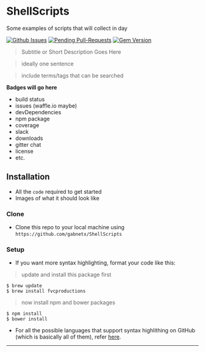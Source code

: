 <!-- [![FVCproductions](https://raw.githubusercontent.com/gabnetx/ShellScripts/master/BusinessCardGabnetx_Mayor.png)](https://github.com/gabnetx) -->

# ShellScripts
Some examples of scripts that will collect in day

 [![Github Issues](http://githubbadges.herokuapp.com/badges/badgerbadgerbadger/issues.svg?style=flat-square)](https://github.com/gabnetx/ShellScripts/issues) [![Pending Pull-Requests](http://githubbadges.herokuapp.com/badges/badgerbadgerbadger/pulls.svg?style=flat-square)](https://github.com/gabnetx/ShellScripts/pulls) [![Gem Version](http://img.shields.io/gem/v/badgerbadgerbadger.svg?style=flat-square)](https://github.com/gabnetx/ShellScripts) 

> Subtitle or Short Description Goes Here

> ideally one sentence

> include terms/tags that can be searched

**Badges will go here**

- build status
- issues (waffle.io maybe)
- devDependencies
- npm package
- coverage
- slack
- downloads
- gitter chat
- license
- etc.

## Installation

- All the `code` required to get started
- Images of what it should look like

### Clone

- Clone this repo to your local machine using `https://github.com/gabnetx/ShellScripts`

### Setup

- If you want more syntax highlighting, format your code like this:

> update and install this package first

```shell
$ brew update
$ brew install fvcproductions
```

> now install npm and bower packages

```shell
$ npm install
$ bower install
```

- For all the possible languages that support syntax highlithing on GitHub (which is basically all of them), refer <a href="https://github.com/github/linguist/blob/master/lib/linguist/languages.yml" target="_blank">here</a>.

---
